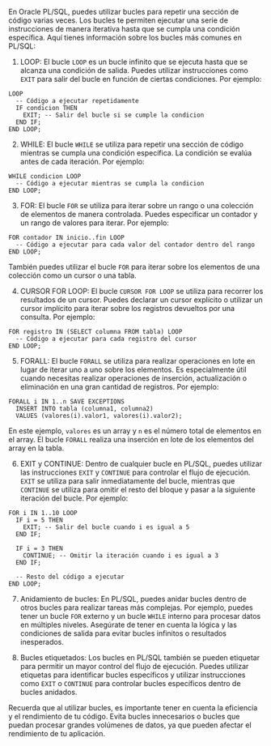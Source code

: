 En Oracle PL/SQL, puedes utilizar bucles para repetir una sección de código varias veces. Los bucles te permiten ejecutar una serie de instrucciones de manera iterativa hasta que se cumpla una condición específica. Aquí tienes información sobre los bucles más comunes en PL/SQL:

1. LOOP: El bucle `LOOP` es un bucle infinito que se ejecuta hasta que se alcanza una condición de salida. Puedes utilizar instrucciones como `EXIT` para salir del bucle en función de ciertas condiciones. Por ejemplo:

```
LOOP
  -- Código a ejecutar repetidamente
  IF condicion THEN
    EXIT; -- Salir del bucle si se cumple la condicion
  END IF;
END LOOP;
```

2. WHILE: El bucle `WHILE` se utiliza para repetir una sección de código mientras se cumpla una condición específica. La condición se evalúa antes de cada iteración. Por ejemplo:

```
WHILE condicion LOOP
  -- Código a ejecutar mientras se cumpla la condicion
END LOOP;
```

3. FOR: El bucle `FOR` se utiliza para iterar sobre un rango o una colección de elementos de manera controlada. Puedes especificar un contador y un rango de valores para iterar. Por ejemplo:

```
FOR contador IN inicio..fin LOOP
  -- Código a ejecutar para cada valor del contador dentro del rango
END LOOP;
```

También puedes utilizar el bucle `FOR` para iterar sobre los elementos de una colección como un cursor o una tabla.

4. CURSOR FOR LOOP: El bucle `CURSOR FOR LOOP` se utiliza para recorrer los resultados de un cursor. Puedes declarar un cursor explícito o utilizar un cursor implícito para iterar sobre los registros devueltos por una consulta. Por ejemplo:

```
FOR registro IN (SELECT columna FROM tabla) LOOP
  -- Código a ejecutar para cada registro del cursor
END LOOP;
```

5. FORALL: El bucle `FORALL` se utiliza para realizar operaciones en lote en lugar de iterar uno a uno sobre los elementos. Es especialmente útil cuando necesitas realizar operaciones de inserción, actualización o eliminación en una gran cantidad de registros. Por ejemplo:

```
FORALL i IN 1..n SAVE EXCEPTIONS
  INSERT INTO tabla (columna1, columna2)
  VALUES (valores(i).valor1, valores(i).valor2);
```

En este ejemplo, `valores` es un array y `n` es el número total de elementos en el array. El bucle `FORALL` realiza una inserción en lote de los elementos del array en la tabla.

6. EXIT y CONTINUE: Dentro de cualquier bucle en PL/SQL, puedes utilizar las instrucciones `EXIT` y `CONTINUE` para controlar el flujo de ejecución. `EXIT` se utiliza para salir inmediatamente del bucle, mientras que `CONTINUE` se utiliza para omitir el resto del bloque y pasar a la siguiente iteración del bucle. Por ejemplo:

```
FOR i IN 1..10 LOOP
  IF i = 5 THEN
    EXIT; -- Salir del bucle cuando i es igual a 5
  END IF;
  
  IF i = 3 THEN
    CONTINUE; -- Omitir la iteración cuando i es igual a 3
  END IF;
  
  -- Resto del código a ejecutar
END LOOP;
```

7. Anidamiento de bucles: En PL/SQL, puedes anidar bucles dentro de otros bucles para realizar tareas más complejas. Por ejemplo, puedes tener un bucle `FOR` externo y un bucle `WHILE` interno para procesar datos en múltiples niveles. Asegúrate de tener en cuenta la lógica y las condiciones de salida para evitar bucles infinitos o resultados inesperados.
    
8. Bucles etiquetados: Los bucles en PL/SQL también se pueden etiquetar para permitir un mayor control del flujo de ejecución. Puedes utilizar etiquetas para identificar bucles específicos y utilizar instrucciones como `EXIT` o `CONTINUE` para controlar bucles específicos dentro de bucles anidados.
    

Recuerda que al utilizar bucles, es importante tener en cuenta la eficiencia y el rendimiento de tu código. Evita bucles innecesarios o bucles que puedan procesar grandes volúmenes de datos, ya que pueden afectar el rendimiento de tu aplicación.
